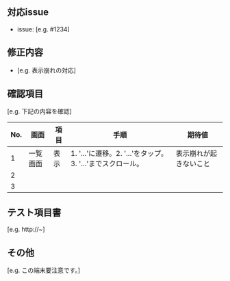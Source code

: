 ## 対応issue
 - issue: [e.g. #1234]

## 修正内容
 - [e.g. 表示崩れの対応]

## 確認項目
[e.g. 下記の内容を確認]

No. | 画面 | 項目 | 手順 | 期待値
-- | -- | -- | -- | -- 
1 | 一覧画面 | 表示 | 1. '...'に遷移。2. '...'をタップ。3. '...'までスクロール。 | 表示崩れが起きないこと
2 |  |  |  | 
3 |  |  |  | 

## テスト項目書
[e.g. http://~]

## その他
[e.g. この端末要注意です。]
